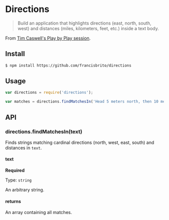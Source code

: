 # Directions

> Build an application that highlights directions (east, north, south, west) and distances (miles, kilometers, feet, etc.) inside a text body.

From [Tim Caswell's Play by Play session][pbp].

## Install

```bash
$ npm install https://github.com/francisbrito/directions
```

## Usage

```javascript
var directions = require('directions');

var matches = directions.findMatchesIn('Head 5 meters north, then 10 meters east.');
```

## API

### directions.findMatchesIn(text)

Finds strings matching cardinal directions (north, west, east, south) and distances in `text`.

#### text
**Required**

Type: `string`

An arbitrary string.

#### returns

An array containing all matches.

[pbp]: http://beta.pluralsight.com/courses/play-by-play-tim-caswell
